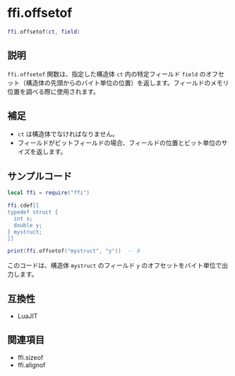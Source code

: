 # ffi.offsetof

```lua
ffi.offsetof(ct, field)
```

## 説明

`ffi.offsetof` 関数は、指定した構造体 `ct` 内の特定フィールド `field` のオフセット（構造体の先頭からのバイト単位の位置）を返します。フィールドのメモリ位置を調べる際に使用されます。

## 補足

- `ct` は構造体でなければなりません。
- フィールドがビットフィールドの場合、フィールドの位置とビット単位のサイズを返します。

## サンプルコード

```lua
local ffi = require("ffi")

ffi.cdef[[
typedef struct {
  int x;
  double y;
} mystruct;
]]

print(ffi.offsetof("mystruct", "y"))  -- 8
```

このコードは、構造体 `mystruct` のフィールド `y` のオフセットをバイト単位で出力します。

## 互換性

- LuaJIT

## 関連項目

- ffi.sizeof
- ffi.alignof